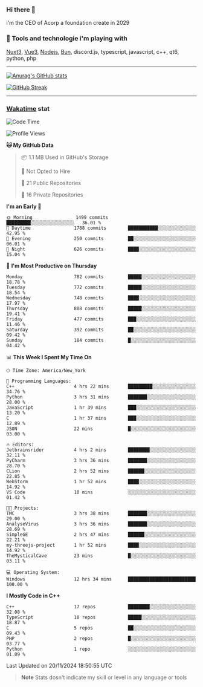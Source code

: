 ### Hi there 👋

i'm the CEO of Acorp a foundation create in 2029  

### 🧰 Tools and technologie i'm playing with

[Nuxt3](https://nuxt.com), [Vue3](https://vuejs.org/), [Nodejs](https://nodejs.org), [Bun](https://bun.sh/), discord.js, typescript, javascript, c++, qt6, python, php

---

[![Anurag's GitHub stats](https://github-readme-stats.vercel.app/api?username=ackimixs&show_icons=true&theme=github_dark&count_private=true)](https://www.ackimixs.xyz)

[![GitHub Streak](https://github-readme-streak-stats.herokuapp.com?user=Ackimixs&theme=github-dark-blue&date_format=j%20M%5B%20Y%5D&mode=weekly)](https://git.io/streak-stats)

---
 
 ### [Wakatime](https://wakatime.com/) stat

<!--START_SECTION:waka-->
![Code Time](http://img.shields.io/badge/Code%20Time-1%2C334%20hrs%209%20mins-blue)

![Profile Views](http://img.shields.io/badge/Profile%20Views-1-blue)

**🐱 My GitHub Data** 

> 📦 1.1 MB Used in GitHub's Storage 
 > 
> 🚫 Not Opted to Hire
 > 
> 📜 21 Public Repositories 
 > 
> 🔑 16 Private Repositories 
 > 
**I'm an Early 🐤** 

```text
🌞 Morning                1499 commits        █████████░░░░░░░░░░░░░░░░   36.01 % 
🌆 Daytime                1788 commits        ███████████░░░░░░░░░░░░░░   42.95 % 
🌃 Evening                250 commits         ██░░░░░░░░░░░░░░░░░░░░░░░   06.01 % 
🌙 Night                  626 commits         ████░░░░░░░░░░░░░░░░░░░░░   15.04 % 
```
📅 **I'm Most Productive on Thursday** 

```text
Monday                   782 commits         █████░░░░░░░░░░░░░░░░░░░░   18.78 % 
Tuesday                  772 commits         █████░░░░░░░░░░░░░░░░░░░░   18.54 % 
Wednesday                748 commits         ████░░░░░░░░░░░░░░░░░░░░░   17.97 % 
Thursday                 808 commits         █████░░░░░░░░░░░░░░░░░░░░   19.41 % 
Friday                   477 commits         ███░░░░░░░░░░░░░░░░░░░░░░   11.46 % 
Saturday                 392 commits         ██░░░░░░░░░░░░░░░░░░░░░░░   09.42 % 
Sunday                   184 commits         █░░░░░░░░░░░░░░░░░░░░░░░░   04.42 % 
```


📊 **This Week I Spent My Time On** 

```text
🕑︎ Time Zone: America/New_York

💬 Programming Languages: 
C++                      4 hrs 22 mins       █████████░░░░░░░░░░░░░░░░   34.76 % 
Python                   3 hrs 31 mins       ███████░░░░░░░░░░░░░░░░░░   28.00 % 
JavaScript               1 hr 39 mins        ███░░░░░░░░░░░░░░░░░░░░░░   13.20 % 
C                        1 hr 37 mins        ███░░░░░░░░░░░░░░░░░░░░░░   12.89 % 
JSON                     22 mins             █░░░░░░░░░░░░░░░░░░░░░░░░   03.00 % 

🔥 Editors: 
Jetbrainsrider           4 hrs 2 mins        ████████░░░░░░░░░░░░░░░░░   32.11 % 
PyCharm                  3 hrs 36 mins       ███████░░░░░░░░░░░░░░░░░░   28.70 % 
CLion                    2 hrs 52 mins       ██████░░░░░░░░░░░░░░░░░░░   22.85 % 
WebStorm                 1 hr 52 mins        ████░░░░░░░░░░░░░░░░░░░░░   14.92 % 
VS Code                  10 mins             ░░░░░░░░░░░░░░░░░░░░░░░░░   01.42 % 

🐱‍💻 Projects: 
TMC                      3 hrs 38 mins       ███████░░░░░░░░░░░░░░░░░░   29.00 % 
AnalyseVirus             3 hrs 36 mins       ███████░░░░░░░░░░░░░░░░░░   28.69 % 
SimpleGE                 2 hrs 47 mins       ██████░░░░░░░░░░░░░░░░░░░   22.21 % 
my-threejs-project       1 hr 52 mins        ████░░░░░░░░░░░░░░░░░░░░░   14.92 % 
TheMysticalCave          23 mins             █░░░░░░░░░░░░░░░░░░░░░░░░   03.11 % 

💻 Operating System: 
Windows                  12 hrs 34 mins      █████████████████████████   100.00 % 
```

**I Mostly Code in C++** 

```text
C++                      17 repos            ████████░░░░░░░░░░░░░░░░░   32.08 % 
TypeScript               10 repos            █████░░░░░░░░░░░░░░░░░░░░   18.87 % 
C                        5 repos             ██░░░░░░░░░░░░░░░░░░░░░░░   09.43 % 
PHP                      2 repos             █░░░░░░░░░░░░░░░░░░░░░░░░   03.77 % 
Python                   1 repo              ░░░░░░░░░░░░░░░░░░░░░░░░░   01.89 % 
```




 Last Updated on 20/11/2024 18:50:55 UTC
<!--END_SECTION:waka-->

> **Note**
> Stats dosn't indicate my skill or level in any language or tools
